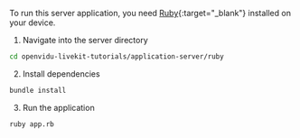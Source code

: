 To run this server application, you need [Ruby](https://www.ruby-lang.org/en/documentation/installation/){:target="\_blank"} installed on your device.

1. Navigate into the server directory
```bash
cd openvidu-livekit-tutorials/application-server/ruby
```
2. Install dependencies
```bash
bundle install
```
3. Run the application
```bash
ruby app.rb
```